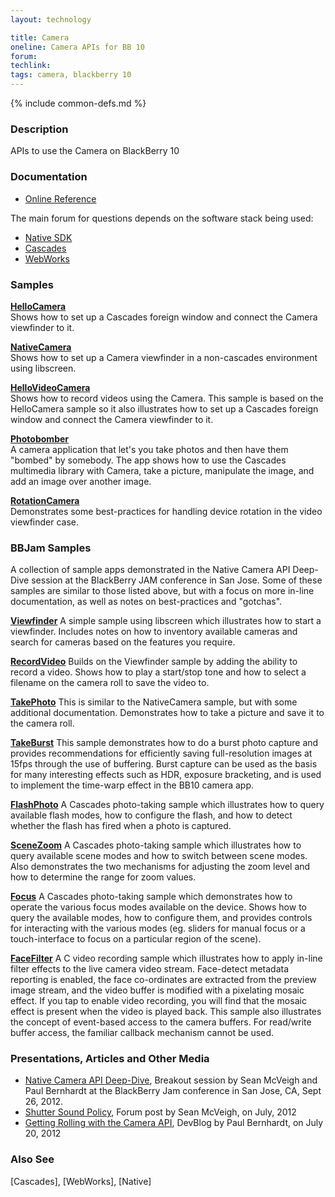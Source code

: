 ```yaml
---
layout: technology

title: Camera
oneline: Camera APIs for BB 10
forum:
techlink:
tags: camera, blackberry 10
---
```

{% include common-defs.md %}

### Description

APIs to use the Camera on BlackBerry 10

### Documentation

* [Online Reference](https://bdsc.webapps.blackberry.com/native/beta/reference/com.qnx.doc.camera.lib_ref/topic/overview.html)

The main forum for questions depends on the software stack being used:

* [Native SDK](http://supportforums.blackberry.com/t5/Native-Development/bd-p/native_sdk)
* [Cascades](http://supportforums.blackberry.com/t5/Cascades-Development/bd-p/Cascades)
* [WebWorks](http://supportforums.blackberry.com/t5/Web-and-WebWorks-Development/bd-p/browser_dev)

### Samples

**[HelloCamera](https://github.com/blackberry/Cascades-Community-Samples/tree/master/HelloCamera)**  
Shows how to set up a Cascades foreign window and connect the Camera viewfinder to it.

**[NativeCamera](https://github.com/blackberry/Core-Native-Community-Samples/tree/master/NativeCamera)**  
Shows how to set up a Camera viewfinder in a non-cascades environment using libscreen.

**[HelloVideoCamera](https://github.com/blackberry/Cascades-Community-Samples/tree/master/HelloVideoCamera)**  
Shows how to record videos using the Camera.
This sample is based on the HelloCamera sample so it also illustrates how to set up a Cascades foreign window and connect the Camera viewfinder to it.

**[Photobomber](https://github.com/blackberry/Cascades-Samples/tree/master/photobomber)**  
A camera application that let's you take photos and then have them "bombed" by somebody.  The app shows how to use the
Cascades multimedia library with Camera, take a picture, manipulate the image, and add an image over another image.

**[RotationCamera](https://github.com/blackberry/Cascades-Community-Samples/tree/master/RotationCamera)**  
Demonstrates some best-practices for handling device rotation in the video viewfinder case.

### BBJam Samples
A collection of sample apps demonstrated in the Native Camera API Deep-Dive session at the BlackBerry JAM conference in San Jose.
Some of these samples are similar to those listed above, but with a focus on more in-line documentation, as well as notes on best-practices and "gotchas".

**[Viewfinder](https://github.com/blackberry/Presentations/tree/master/2012-BlackBerryJam-Americas/JAM15/Viewfinder)**
A simple sample using libscreen which illustrates how to start a viewfinder.  Includes notes on how to inventory available cameras and search for cameras based on the features you require.

**[RecordVideo](https://github.com/blackberry/Presentations/tree/master/2012-BlackBerryJam-Americas/JAM15/RecordVideo)**
Builds on the Viewfinder sample by adding the ability to record a video.  Shows how to play a start/stop tone and how to select a filename on the camera roll to save the video to.

**[TakePhoto](https://github.com/blackberry/Presentations/tree/master/2012-BlackBerryJam-Americas/JAM15/TakePhoto)**
This is similar to the NativeCamera sample, but with some additional documentation.  Demonstrates how to take a picture and save it to the camera roll.

**[TakeBurst](https://github.com/blackberry/Presentations/tree/master/2012-BlackBerryJam-Americas/JAM15/TakeBurst)**
This sample demonstrates how to do a burst photo capture and provides recommendations for efficiently saving full-resolution images at 15fps through the use of buffering.
Burst capture can be used as the basis for many interesting effects such as HDR, exposure bracketing, and is used to implement the time-warp effect in the BB10 camera app.

**[FlashPhoto](https://github.com/blackberry/Presentations/tree/master/2012-BlackBerryJam-Americas/JAM15/FlashPhoto)**
A Cascades photo-taking sample which illustrates how to query available flash modes, how to configure the flash, and how to detect whether the flash has fired when a photo is captured.

**[SceneZoom](https://github.com/blackberry/Presentations/tree/master/2012-BlackBerryJam-Americas/JAM15/SceneZoom)**
A Cascades photo-taking sample which illustrates how to query available scene modes and how to switch between scene modes.
Also demonstrates the two mechanisms for adjusting the zoom level and how to determine the range for zoom values.

**[Focus](https://github.com/blackberry/Presentations/tree/master/2012-BlackBerryJam-Americas/JAM15/Focus)**
A Cascades photo-taking sample which demonstrates how to operate the various focus modes available on the device.
Shows how to query the available modes, how to configure them, and provides controls for interacting with the various modes
(eg. sliders for manual focus or a touch-interface to focus on a particular region of the scene).

**[FaceFilter](https://github.com/blackberry/Presentations/tree/master/2012-BlackBerryJam-Americas/JAM15/FaceFilter)**
A C video recording sample which illustrates how to apply in-line filter effects to the live camera video stream.  Face-detect metadata reporting is enabled,
the face co-ordinates are extracted from the preview image stream, and the video buffer is modified with a pixelating mosaic effect.  If you tap to enable video recording,
you will find that the mosaic effect is present when the video is played back.  This sample also illustrates the concept of
event-based access to the camera buffers.  For read/write buffer access, the familiar callback mechanism cannot be used.

### Presentations, Articles and Other Media

* [Native Camera API Deep-Dive](http://hosting.desire2learncapture.com/RIM/1/watch/48.aspx), Breakout session by Sean McVeigh and Paul Bernhardt at the BlackBerry Jam conference in San Jose, CA, Sept 26, 2012.
* [Shutter Sound Policy](http://supportforums.blackberry.com/t5/Native-Development/Camera-shutter-sound/m-p/1808535#M5712),
Forum post by Sean McVeigh, on July, 2012
* [Getting Rolling with the Camera API](http://devblog.blackberry.com/2012/07/camera-api/), DevBlog by Paul Bernhardt, on July 20, 2012

### Also See
[Cascades], [WebWorks], [Native]
